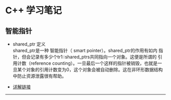 # C++ 学习笔记    
## 智能指针 
- shared_ptr 定义    
shared_ptr是一种 智能指针（ smart pointer）。shared_ptr的作用有如内 指针，但会记录有多少个tr1::shared_ptrs共同指向一个对象。这便是所谓的 引用计数（reference counting）。一旦最后一个这样的指针被销毁，也就是一旦某个对象的引用计数变为0，这个对象会被自动删除。这在非环形数据结构中防止资源泄露很有帮助。  

- [详解链接](https://blog.csdn.net/shaosunrise/article/details/85228823)   
---